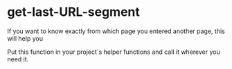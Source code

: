 # get-last-URL-segment
If you want to know exactly from which page you entered another page, this will help you

Put this function in your project`s helper functions and call it wherever you need it.

